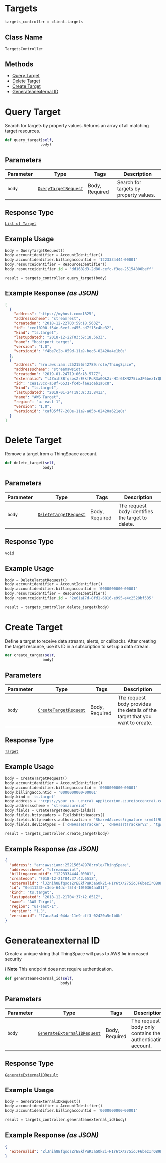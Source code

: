 # Targets

```python
targets_controller = client.targets
```

## Class Name

`TargetsController`

## Methods

* [Query Target](../../doc/controllers/targets.md#query-target)
* [Delete Target](../../doc/controllers/targets.md#delete-target)
* [Create Target](../../doc/controllers/targets.md#create-target)
* [Generateanexternal ID](../../doc/controllers/targets.md#generateanexternal-id)


# Query Target

Search for targets by property values. Returns an array of all matching target resources.

```python
def query_target(self,
                body)
```

## Parameters

| Parameter | Type | Tags | Description |
|  --- | --- | --- | --- |
| `body` | [`QueryTargetRequest`](../../doc/models/query-target-request.md) | Body, Required | Search for targets by property values. |

## Response Type

[`List of Target`](../../doc/models/target.md)

## Example Usage

```python
body = QueryTargetRequest()
body.accountidentifier = AccountIdentifier()
body.accountidentifier.billingaccountid = '1223334444-00001'
body.resourceidentifier = ResourceIdentifier()
body.resourceidentifier.id = 'dd1682d3-2d80-cefc-f3ee-25154800beff'

result = targets_controller.query_target(body)
```

## Example Response *(as JSON)*

```json
[
  {
    "address": "https://myhost.com:1825",
    "addressscheme": "streamrest",
    "createdon": "2018-12-22T03:59:18.563Z",
    "id": "cee10900-f54e-6eef-e455-bd7f15c4be32",
    "kind": "ts.target",
    "lastupdated": "2018-12-22T03:59:18.563Z",
    "name": "host:port target",
    "version": "1.0",
    "versionid": "f4be7c2b-059d-11e9-bec6-02420a4e1b0a"
  },
  {
    "address": "arn:aws:iam::252156542789:role/ThingSpace",
    "addressscheme": "streamawsiot",
    "createdon": "2019-01-24T19:06:43.577Z",
    "externalid": "lJZnih8BfqsosZrEEkfPuR3aGOk2i-HIr6tXN275ioJF6bezIrQB9EbzpTRep8J7RmV7QH==",
    "id": "cea170cc-a58f-6531-fc4b-fae1ceb1a6c8",
    "kind": "ts.target",
    "lastupdated": "2019-01-24T19:32:31.841Z",
    "name": "AWS Target",
    "region": "us-east-1",
    "version": "1.0",
    "versionid": "caf85ff7-200e-11e9-a85b-02420a621e0a"
  }
]
```


# Delete Target

Remove a target from a ThingSpace account.

```python
def delete_target(self,
                 body)
```

## Parameters

| Parameter | Type | Tags | Description |
|  --- | --- | --- | --- |
| `body` | [`DeleteTargetRequest`](../../doc/models/delete-target-request.md) | Body, Required | The request body identifies the target to delete. |

## Response Type

`void`

## Example Usage

```python
body = DeleteTargetRequest()
body.accountidentifier = AccountIdentifier()
body.accountidentifier.billingaccountid = '0000000000-00001'
body.resourceidentifier = ResourceIdentifier()
body.resourceidentifier.id = '2e61a17d-8fd1-6816-e995-e4c2528bf535'

result = targets_controller.delete_target(body)
```


# Create Target

Define a target to receive data streams, alerts, or callbacks. After creating the target resource, use its ID in a subscription to set up a data stream.

```python
def create_target(self,
                 body)
```

## Parameters

| Parameter | Type | Tags | Description |
|  --- | --- | --- | --- |
| `body` | [`CreateTargetRequest`](../../doc/models/create-target-request.md) | Body, Required | The request body provides the details of the target that you want to create. |

## Response Type

[`Target`](../../doc/models/target.md)

## Example Usage

```python
body = CreateTargetRequest()
body.accountidentifier = AccountIdentifier()
body.accountidentifier.billingaccountid = '0000000000-00001'
body.billingaccountid = '0000000000-00001'
body.kind = 'ts.target'
body.address = 'https://your_IoT_Central_Application.azureiotcentral.com'
body.addressscheme = 'streamazureiot'
body.fields = CreateTargetRequestFields()
body.fields.httpheaders = FieldsHttpHeaders()
body.fields.httpheaders.authorization = 'SharedAccessSignature sr=d1f9b6bf-1380-41f6-b757-d9805e48392b&sig=EF5tnXClw3MWkb84OkIOUhMH%2FaS1DRD2nXT69QR8RD8%3D&skn=TSCCtoken&se=1648827260410'
body.fields.devicetypes = ['cHeAssetTracker', 'cHeAssetTrackerV2', 'tgAssetTracker', 'tgAssetTrackerV2']

result = targets_controller.create_target(body)
```

## Example Response *(as JSON)*

```json
{
  "address": "arn:aws:iam::252156542978:role/ThingSpace",
  "addressscheme": "streamawsiot",
  "billingaccountid": "1223334444-00001",
  "createdon": "2018-12-21T04:37:42.651Z",
  "externalid": "lJZnih8BfqsosZrEEkfPuR3aGOk2i-HIr6tXN275ioJF6bezIrQB9EbzpTRep8J7RmV7QH==",
  "id": "0e411230-c3eb-64dc-f5f4-1020364aa81f",
  "kind": "ts.target",
  "lastupdated": "2018-12-21T04:37:42.651Z",
  "name": "AWS Target",
  "region": "us-east-1",
  "version": "1.0",
  "versionid": "27aca5a4-04da-11e9-bff3-02420a5e1b0b"
}
```


# Generateanexternal ID

Create a unique string that ThingSpace will pass to AWS for increased security

:information_source: **Note** This endpoint does not require authentication.

```python
def generateanexternal_id(self,
                         body)
```

## Parameters

| Parameter | Type | Tags | Description |
|  --- | --- | --- | --- |
| `body` | [`GenerateExternalIDRequest`](../../doc/models/generate-external-id-request.md) | Body, Required | The request body only contains the authenticating account. |

## Response Type

[`GenerateExternalIDResult`](../../doc/models/generate-external-id-result.md)

## Example Usage

```python
body = GenerateExternalIDRequest()
body.accountidentifier = AccountIdentifier()
body.accountidentifier.billingaccountid = '0000000000-00001'

result = targets_controller.generateanexternal_id(body)
```

## Example Response *(as JSON)*

```json
{
  "externalid": "ZlJnih8BfqsosZrEEkfPuR3aGOk2i-HIr6tXN275ioJF6bezIrQB9EbzpTRep8J7RmV7QH=="
}
```

